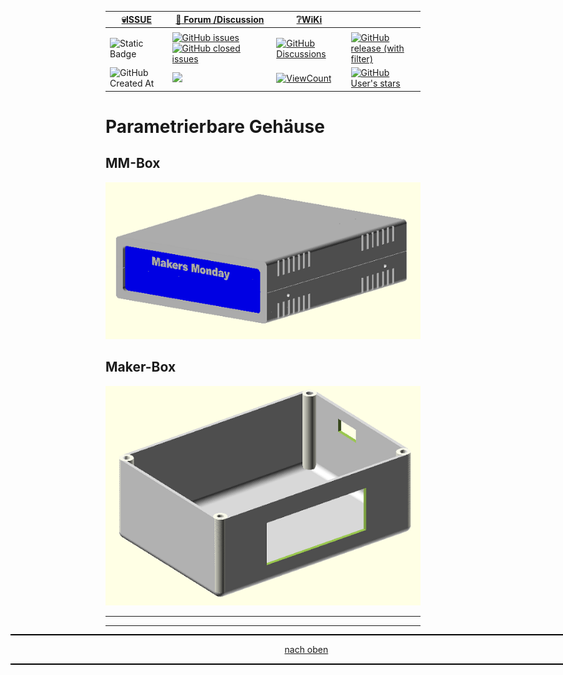 <a name="oben"></a>

<div align="center">

|[:skull:ISSUE](https://github.com/frankyhub/MM-Box/issues?q=is%3Aissue)|[:speech_balloon: Forum /Discussion](https://github.com/frankyhub/MM-Box/discussions)|[:grey_question:WiKi](https://github.com/frankyhub/MM-Box/wiki)||
|--|--|--|--|
| | | | |
|![Static Badge](https://img.shields.io/badge/RepoNr.:-%2008-blue)|<a href="https://github.com/frankyhub/MM-Box/issues">![GitHub issues](https://img.shields.io/github/issues/frankyhub/MM-Box)![GitHub closed issues](https://img.shields.io/github/issues-closed/frankyhub/MM-Box)|<a href="https://github.com/frankyhub/MM-Box/discussions">![GitHub Discussions](https://img.shields.io/github/discussions/frankyhub/MM-Box)|<a href="https://github.com/frankyhub/MM-Box/releases">![GitHub release (with filter)](https://img.shields.io/github/v/release/frankyhub/MM-Box)|
|![GitHub Created At](https://img.shields.io/github/created-at/frankyhub/MM-Box)| <a href="https://github.com/frankyhub/MM-Box/pulse" alt="Activity"><img src="https://img.shields.io/github/commit-activity/m/badges/shields" />| <a href="https://github.com/frankyhub/MM-Box/graphs/traffic"><img alt="ViewCount" src="https://views.whatilearened.today/views/github/frankyhub/github-clone-count-badge.svg">  |<a href="https://github.com/frankyhub?tab=stars"> ![GitHub User's stars](https://img.shields.io/github/stars/frankyhub)|
</div>







# Parametrierbare Gehäuse

## MM-Box

![mm-box](/pic/MM-Box.png)

## Maker-Box

![Maker-Box](/pic/Makerbox.png)


---

<div style="position:absolute; left:2cm; ">   
<ol class="breadcrumb" style="border-top: 2px solid black;border-bottom:2px solid black; height: 45px; width: 900px;"> <p align="center"><a href="#oben">nach oben</a></p></ol>
</div>  

---


